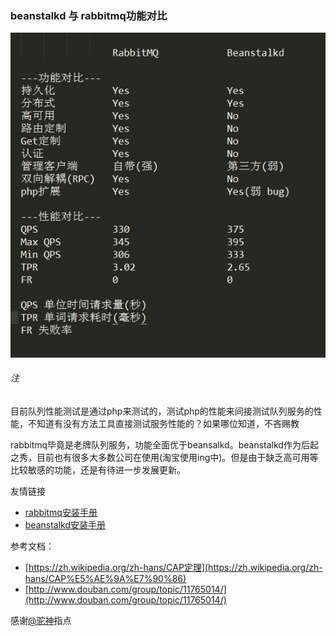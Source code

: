 ### beanstalkd 与 rabbitmq功能对比

![beanstalkd rabbitmq对比图](https://raw.githubusercontent.com/iranw/queue-list/master/rabbitmqvsbeanstalkd.png)

###### 注
目前队列性能测试是通过php来测试的，测试php的性能来间接测试队列服务的性能，不知道有没有方法工具直接测试服务性能的？如果哪位知道，不吝赐教

rabbitmq毕竟是老牌队列服务，功能全面优于beansalkd。beanstalkd作为后起之秀，目前也有很多大多数公司在使用(淘宝使用ing中)。但是由于缺乏高可用等比较敏感的功能，还是有待进一步发展更新。


友情链接
* [rabbitmq安装手册](https://github.com/iranw/queue-list/blob/master/rabbitmq-install.md)
* [beanstalkd安装手册](https://github.com/iranw/queue-list/blob/master/beanstalkd-install.md)


参考文档：
* [https://zh.wikipedia.org/zh-hans/CAP定理](https://zh.wikipedia.org/zh-hans/CAP%E5%AE%9A%E7%90%86)
* [http://www.douban.com/group/topic/11765014/](http://www.douban.com/group/topic/11765014/)

感谢[@驼神]()指点


